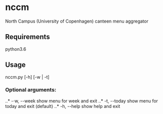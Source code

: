 # nccm
North Campus (University of Copenhagen) canteen menu aggregator
## Requirements
python3.6
## Usage
nccm.py [-h] [-w | -t]
### Optional arguments:
..* -⋅w, --week   show menu for week and exit
..* -t, --today  show menu for today and exit (default)
..* -h, --help   show help and exit
